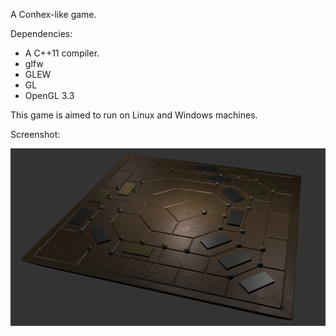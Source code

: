 A Conhex-like game.

Dependencies:
 * A C++11 compiler.
 * glfw
 * GLEW
 * GL
 * OpenGL 3.3

This game is aimed to run on Linux and Windows machines.

Screenshot:

![There should be a screenshot here.](sea_crossing_readme_screenshot.png?raw=true)
